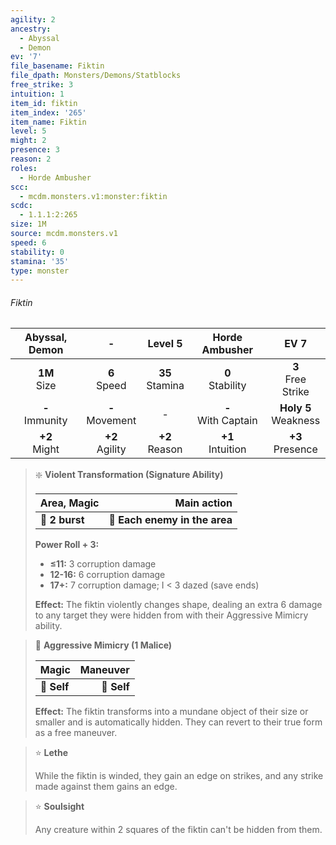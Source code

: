 ```yaml
---
agility: 2
ancestry:
  - Abyssal
  - Demon
ev: '7'
file_basename: Fiktin
file_dpath: Monsters/Demons/Statblocks
free_strike: 3
intuition: 1
item_id: fiktin
item_index: '265'
item_name: Fiktin
level: 5
might: 2
presence: 3
reason: 2
roles:
  - Horde Ambusher
scc:
  - mcdm.monsters.v1:monster:fiktin
scdc:
  - 1.1.1:2:265
size: 1M
source: mcdm.monsters.v1
speed: 6
stability: 0
stamina: '35'
type: monster
---
```


###### Fiktin

|   Abyssal, Demon    |          -          |       Level 5       |     Horde Ambusher      |           EV 7           |
| :-----------------: | :-----------------: | :-----------------: | :---------------------: | :----------------------: |
|  **1M**<br/> Size   |  **6**<br/> Speed   | **35**<br/> Stamina |  **0**<br/> Stability   |  **3**<br/> Free Strike  |
| **-**<br/> Immunity | **-**<br/> Movement |          -          | **-**<br/> With Captain | **Holy 5**<br/> Weakness |
|  **+2**<br/> Might  | **+2**<br/> Agility | **+2**<br/> Reason  |  **+1**<br/> Intuition  |   **+3**<br/> Presence   |

<!-- -->
> ❇️ **Violent Transformation (Signature Ability)**
>
> | **Area, Magic** |               **Main action** |
> | --------------- | ----------------------------: |
> | **📏 2 burst**  | **🎯 Each enemy in the area** |
>
> **Power Roll + 3:**
>
> - **≤11:** 3 corruption damage
> - **12-16:** 6 corruption damage
> - **17+:** 7 corruption damage; I < 3 dazed (save ends)
>
> **Effect:** The fiktin violently changes shape, dealing an extra 6 damage to any target they were hidden from with their Aggressive Mimicry ability.

<!-- -->
> 👤 **Aggressive Mimicry (1 Malice)**
>
> | **Magic**   | **Maneuver** |
> | ----------- | -----------: |
> | **📏 Self** |  **🎯 Self** |
>
> **Effect:** The fiktin transforms into a mundane object of their size or smaller and is automatically hidden. They can revert to their true form as a free maneuver.

<!-- -->
> ⭐️ **Lethe**
>
> While the fiktin is winded, they gain an edge on strikes, and any strike made against them gains an edge.

<!-- -->
> ⭐️ **Soulsight**
>
> Any creature within 2 squares of the fiktin can't be hidden from them.
